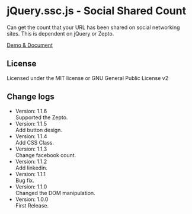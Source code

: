 # jQuery.ssc.js - Social Shared Count

Can get the count that your URL has been shared on social networking sites. This is dependent on jQuery or Zepto.

[Demo & Document](https://visualive.github.io/jquery.ssc.js/)

## License

Licensed under the MIT license or GNU General Public License v2

## Change logs
* Version: 1.1.6  
Supported the Zepto.
* Version: 1.1.5  
Add button design.
* Version: 1.1.4  
Add CSS Class.
* Version: 1.1.3  
Change facebook count.
* Version: 1.1.2  
Add linkedin.
* Version: 1.1.1  
Bug fix.
* Version: 1.1.0  
Changed the DOM manipulation.
* Version: 1.0.0  
First Release.
